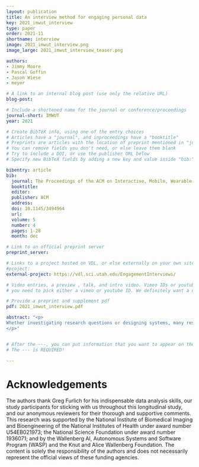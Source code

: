 ```yaml
---
layout: publication
title: An interview method for engaging personal data
key: 2021_imwut_interview
type: paper
order: 2021-11
shortname: interview
image: 2021_imwut_interview.png
image_large: 2021_imwut_interview_teaser.png

authors:
- Jimmy Moore
- Pascal Goffin
- Jason Wiese
- meyer

# A link to an internal blog post (use only the relative URL)
blog-post: 

# Include a shortened name for the journal or conference/proceedings
journal-short: IMWUT
year: 2021

# Create BibTeX info, using one of the entry choices
# Articles have a "journal", and inproceedings have a "booktitle"
# Preprints are articles with the location of preprint mentioned in "journal"
# You can remove fields you don't need, or else leave them blank
# Try to include a DOI, or use the publisher URL below
# Specify new BibTeX fields by adding a new key and value inside "bib:"

bibentry: article 
bib:
  journal: The Proceedings of the ACM on Interactive, Mobile, Wearable and Ubiquitous Technologies (IMWUT)
  booktitle: 
  editor: 
  publisher: ACM
  address: 
  doi: 10.1145/3494964
  url: 
  volume: 5
  number: 4
  pages: 1-28
  month: dec

# Link to an official preprint server
preprint_server: 

# Links to a project hosted on VDL, or else externally on your own site
#project:
external-project: https://vdl.sci.utah.edu/EngagementInterviews/

# Video entries, a preview , talk, and intro video. Vimeo IDs or youtube IDs are supported
# you need to pick either a vimeo or youtube ID. We definitely want a downloadable video too.

# Provide a preprint and supplement pdf
pdf: 2021_imwut_interview.pdf

abstract: "<p>
Whether investigating research questions or designing systems, many researchers and designers need to engage users with their personal data. However, it is difficult to successfully design user-facing tools for interacting with personal data without first understanding what users want to do with their data. Techniques for raw data exploration, sketching, or physicalization can avoid the perils of tool development, but prevent direct analytical access to users' rich personal data. We present a new method that directly tackles this challenge: the data engagement interview. This interview method incorporates an analyst to provide real-time personal data analysis, granting interview participants the opportunity to directly engage with their data, and interviewers to observe and ask questions throughout this engagement. We describe the method's development through a case study with asthmatic participants, share insights and guidance from our experience, and report a broad set of insights from these interviews.
</p>"


# After the ---, you can put information that you want to appear on the website using markdown formatting or HTML. A good example are acknowledgements, extra references, an erratum, etc.
# The --- is REQUIRED! 

---
```


# Acknowledgements

The authors thank Greg Furlich for his indispensable data analysis skills, our study participants for sticking with us throughout this longitudinal study, and our anonymous reviewers for their thorough and supportive comments. This research was supported by the National Institute of Biomedical Imaging and Bioengineering of the National Institutes of Health under award number U54EB021973; the National Science Foundation under award number 1936071; and by the Wallenberg AI, Autonomous Systems and Software Program (WASP) and the Knut and Alice Wallenberg Foundation. The content is solely the responsibility of the authors and does not necessarily represent the official views of these funding agencies.

